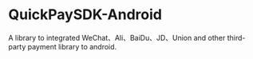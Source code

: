 # QuickPaySDK-Android
A library to integrated WeChat、Ali、BaiDu、JD、Union and other third-party payment library to android.
